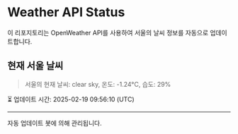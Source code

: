 
# Weather API Status

이 리포지토리는 OpenWeather API를 사용하여 서울의 날씨 정보를 자동으로 업데이트합니다.

## 현재 서울 날씨
> 서울의 현재 날씨: clear sky, 온도: -1.24°C, 습도: 29%

⏳ 업데이트 시간: 2025-02-19 09:56:10 (UTC)

---
자동 업데이트 봇에 의해 관리됩니다.
